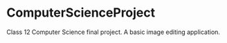 # ComputerScienceProject
Class 12 Computer Science final project. A basic image editing application.
